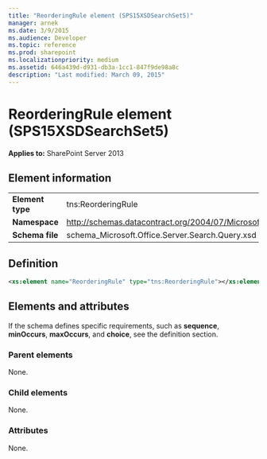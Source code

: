 ```yaml
---
title: "ReorderingRule element (SPS15XSDSearchSet5)"
manager: arnek
ms.date: 3/9/2015
ms.audience: Developer
ms.topic: reference
ms.prod: sharepoint
ms.localizationpriority: medium
ms.assetid: 646a439d-d931-db3a-1cc1-847f9de98a8c
description: "Last modified: March 09, 2015"
---
```


# ReorderingRule element (SPS15XSDSearchSet5)

 
  
 **Applies to:** SharePoint Server 2013
  
## Element information

|||
|:-----|:-----|
|**Element type** <br/> |tns:ReorderingRule  <br/> |
|**Namespace** <br/> |http://schemas.datacontract.org/2004/07/Microsoft.Office.Server.Search.Query  <br/> |
|**Schema file** <br/> |schema_Microsoft.Office.Server.Search.Query.xsd  <br/> |
   
## Definition

```XML
<xs:element name="ReorderingRule" type="tns:ReorderingRule"></xs:element>

```

## Elements and attributes

If the schema defines specific requirements, such as **sequence**, **minOccurs**, **maxOccurs**, and **choice**, see the definition section. 
  
### Parent elements

None.
  
### Child elements

None.
  
### Attributes

None.
  

